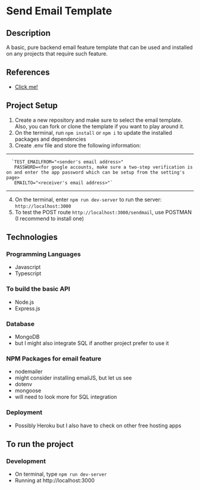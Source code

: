 # Send Email Template

## Description
A basic, pure backend email feature template that can be used and installed on any projects that require such feature.

## References
* [Click me!](https://mailtrap.io/blog/angular-send-email/)

## Project Setup
1. Create a new repository and make sure to select the email template. Also, you can fork or clone the template if you want to play around it.
2. On the terminal, run `npm install` or `npm i` to update the installed packages and dependencies
3. Create .env file and store the following information:
______________________________________________________
      `TEST_EMAILFROM="<sender's email address>"
       PASSWORD=<for google accounts, make sure a two-step verification is on and enter the app password which can be setup from the setting's page>
       EMAILTO="<receiver's email address>"`
______________________________________________________
4. On the terminal, enter `npm run dev-server` to run the server: `http://localhost:3000`
5. To test the POST route `http://localhost:3000/sendmail`, use POSTMAN (I recommend to install one)


## Technologies

### Programming Languages
 * Javascript
 * Typescript

### To build the basic API
 * Node.js
 * Express.js
 
### Database
 * MongoDB
 * but I might also integrate SQL if another project prefer to use it
 
### NPM Packages for email feature
 * nodemailer
 * might consider installing emailJS, but let us see
 * dotenv
 * mongoose
 * will need to look more for SQL integration
 
 ### Deployment
 * Possibly Heroku but I also have to check on other free hosting apps

## To run the project
### Development
 * On terminal, type `npm run dev-server`
 * Running at http://localhost:3000 
